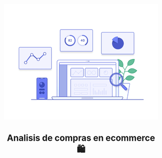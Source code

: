 <p align="center">
    <img src="https://github.com/Patriciol03/Analisis_tendencias_de_compras/blob/main/fc71635c7f1b09ed30413f59bb749582.gif">
</p>




<center>
<h1> Analisis de compras en ecommerce 🛍️ </h1>
</center>

